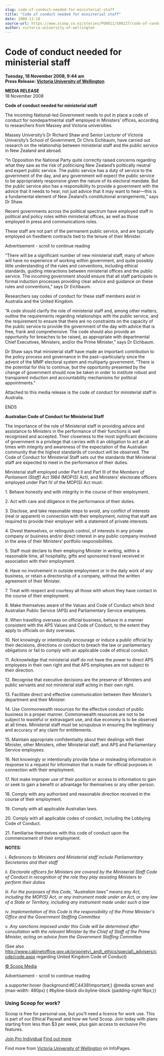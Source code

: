 ```yaml
---
slug: code-of-conduct-needed-for-ministerial-staff
title: "Code of conduct needed for ministerial staff"
date: 2008-11-18
source-url: https://www.scoop.co.nz/stories/PO0811/S00227/code-of-conduct-needed-for-ministerial-staff.htm
author: victoria-university-of-wellington
---
```

Code of conduct needed for ministerial staff
============================================

**Tuesday, 18 November 2008, 9:44 am**  
**Press Release: [Victoria University of Wellington](https://info.scoop.co.nz/Victoria_University_of_Wellington)**

**MEDIA RELEASE**  
18 November 2008

  
**Code of conduct needed for ministerial staff**

The incoming National-led Government needs to put in place a code of conduct for nondepartmental staff employed in Ministers’ offices, according to researchers from Massey and Victoria universities.

Massey University’s Dr Richard Shaw and Senior Lecturer of Victoria University’s School of Government, Dr Chris Eichbaum, have carried out research on the relationship between ministerial staff and the public service in New Zealand and abroad.

“In Opposition the National Party quite correctly raised concerns regarding what they saw as the risk of politicising New Zealand’s politically neutral and expert public service. The public service has a duty of service to the government of the day, and any government will expect the public service to be appropriately responsive given the nature of its electoral mandate. But the public service also has a responsibility to provide a government with the advice that it needs to hear, not just advice that it may want to hear—this is a fundamental element of New Zealand’s constitutional arrangements,” says Dr Shaw.

Recent governments across the political spectrum have employed staff in political and policy roles within ministerial offices, as well as those employed in press and communications roles.

These staff are not part of the permanent public service, and are typically employed on fixedterm contracts tied to the tenure of their Minister.

Advertisement - scroll to continue reading





“There will be a significant number of new ministerial staff, many of whom will have no experience of working within government, and quite possibly little understanding of the rules and conventions, including ethical standards, guiding interactions between ministerial offices and the public service. The incoming government should ensure that all staff participate in formal induction processes providing clear advice and guidance on these rules and conventions,” says Dr Eichbaum.

Researchers say codes of conduct for these staff members exist in Australia and the United Kingdom.

“A code should clarify the role of ministerial staff and, among other matters, outline the requirements regarding relationships with the public service, and the requirement to ensure that there are no constraints on the capacity of the public service to provide the government of the day with advice that is free, frank and comprehensive. The code should also provide an opportunity for breaches to be raised, as appropriate with departmental Chief Executives, Ministers, and/or the Prime Minister,” says Dr Eichbaum.

Dr Shaw says that ministerial staff have made an important contribution to the policy process and governance in the past—particularly since the advent of the MMP electoral system and multiparty government. “There is the potential for this to continue, but the opportunity presented by the change of government should now be taken in order to institute robust and transparent induction and accountability mechanisms for political appointments."

Attached to this media release is the code of conduct for ministerial staff in Australia.

  
ENDS

  
**Australian Code of Conduct for Ministerial Staff**

The importance of the role of Ministerial staff in providing advice and assistance to Ministers in the performance of their functions is well recognised and accepted. Their closeness to the most significant decisions of government is a privilege that carries with it an obligation to act at all times with integrity and awareness of the expectation of the Australian community that the highest standards of conduct will be observed. The Code of Conduct for Ministerial Staff sets out the standards that Ministerial staff are expected to meet in the performance of their duties.

Ministerial staff employed under Part II and Part III of the _Members of Parliament (Staff) Act 1984_ (MOP(S) Act), and Ministers’ electorate officers employed under Part IV of the MOP(S) Act must:

1\. Behave honestly and with integrity in the course of their employment.

2\. Act with care and diligence in the performance of their duties.

3\. Disclose, and take reasonable steps to avoid, any conflict of interests (real or apparent) in connection with their employment, noting that staff are required to provide their employer with a statement of private interests.

4\. Divest themselves, or relinquish control, of interests in any private company or business and/or direct interest in any public company involved in the area of their Ministers’ portfolio responsibilities.

5\. Staff must declare to their employing Minister in writing, within a reasonable time, all hospitality, gifts and sponsored travel received in association with their employment.

6\. Have no involvement in outside employment or in the daily work of any business, or retain a directorship of a company, without the written agreement of their Minister.

7\. Treat with respect and courtesy all those with whom they have contact in the course of their employment.

8\. Make themselves aware of the Values and Code of Conduct which bind Australian Public Service (APS) and Parliamentary Service employees.

9\. When travelling overseas on official business, behave in a manner consistent with the APS Values and Code of Conduct, to the extent they apply to officials on duty overseas.

10\. Not knowingly or intentionally encourage or induce a public official by their decisions, directions or conduct to breach the law or parliamentary obligations or fail to comply with an applicable code of ethical conduct.

11\. Acknowledge that ministerial staff do not have the power to direct APS employees in their own right and that APS employees are not subject to their direction.

12\. Recognise that executive decisions are the preserve of Ministers and public servants and not ministerial staff acting in their own right.

13\. Facilitate direct and effective communication between their Minister’s department and their Minister.

14\. Use Commonwealth resources for the effective conduct of public business in a proper manner. Commonwealth resources are not to be subject to wasteful or extravagant use, and due economy is to be observed at all times. Ministerial staff must be scrupulous in ensuring the legitimacy and accuracy of any claim for entitlements.

15\. Maintain appropriate confidentiality about their dealings with their Minister, other Ministers, other Ministerial staff, and APS and Parliamentary Service employees.

16\. Not knowingly or intentionally provide false or misleading information in response to a request for information that is made for official purposes in connection with their employment.

17\. Not make improper use of their position or access to information to gain or seek to gain a benefit or advantage for themselves or any other person.

18\. Comply with any authorised and reasonable direction received in the course of their employment.

19\. Comply with all applicable Australian laws.

20\. Comply with all applicable codes of conduct, including the Lobbying Code of Conduct.

21\. Familiarise themselves with this code of conduct upon the commencement of their employment.

**NOTES:**

i. _References to Ministers and Ministerial staff include Parliamentary Secretaries and their staff_

ii. _Electorate officers for Ministers are covered by the Ministerial Staff Code of Conduct in_ _recognition of the role they play assisting Ministers to perform their duties_

iii. _For the purposes of this Code, “Australian laws” means any Act, including the MOP(S) Act, or_ _any instrument made under an Act, or any law of a State or Territory, including any instrument_ _made under such a law_

iv. _Implementation of this Code is the responsibility of the Prime Minister's Office and the_ _Government Staffing Committee_

v. _Any sanctions imposed under this Code will be determined after consultation with the relevant_ _Minister by the Chief of Staff of the Prime Minister, acting on advice from the Government_ _Staffing Committee_

(See also http://www.cabinetoffice.gov.uk/propriety\_and\_ethics/special\_advisers/code/code.aspx regarding United Kingdom Code of Conduct)  

[© Scoop Media](http://www.scoop.co.nz/about/terms.html)  

Advertisement - scroll to continue reading



a.supporter:hover {background:#EC4438!important;} @media screen and (max-width: 480px) { #byline-block div.byline-block {padding-right:16px;}}

### Using Scoop for work?

Scoop is free for personal use, but you’ll need a licence for work use. This is part of our Ethical Paywall and how we fund Scoop. Join today with plans starting from less than $3 per week, plus gain access to exclusive _Pro_ features.  
  
[Join Pro Individual](https://pro.scoop.co.nz/Individual/?from=ProIn24) [Find out more](https://pro.scoop.co.nz/using-scoop-for-work/?from=ProIn24)

Find more from [Victoria University of Wellington](https://info.scoop.co.nz/Victoria_University_of_Wellington) on InfoPages.